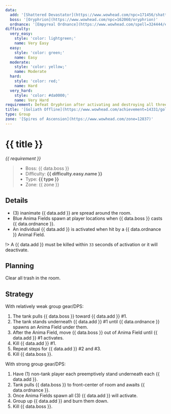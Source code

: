 ```yaml
---
data:
  add: '[Shattered Devastator](https://www.wowhead.com/npc=171456/shattered-devastator)'
  boss: '[Oryphrion](https://www.wowhead.com/npc=162060/oryphrion)'
  ordnance: '[Empyreal Ordnance](https://www.wowhead.com/spell=324444/empyreal-ordnance)'
difficulty:
  very_easy:
    style: 'color: lightgreen;'
    name: Very Easy
  easy:
    style: 'color: green;'
    name: Easy
  moderate:
    style: 'color: yellow;'
    name: Moderate
  hard:
    style: 'color: red;'
    name: Hard
  very_hard:
    style: 'color: #da0000;'
    name: Very Hard
requirement: Defeat Oryphrion after activating and destroying all three Shattered Devastators in the Spires of Ascension on Mythic difficulty.
title: '[Goliath Offline](https://www.wowhead.com/achievement=14331/goliath-offline)'
type: Group
zone: '[Spires of Ascension](https://www.wowhead.com/zone=12837)'
---
```


# {{ title }}

_{{ requirement }}_

> - Boss: {{ data.boss }}
> - Difficulty: **<span style="{{ difficulty.easy.style }}">{{ difficulty.easy.name }}</span>**
> - Type: **{{ type }}**
> - Zone: {{ zone }}

## Details

- (3) inanimate {{ data.add }} are spread around the room.
- Blue Anima Fields spawn at player locations when {{ data.boss }} casts {{ data.ordnance }}.
- An individual {{ data.add }} is activated when hit by a {{ data.ordnance }} Animal Field.

!> A {{ data.add }} must be killed within `33` seconds of activation or it will deactivate.

## Planning

Clear all trash in the room.

## Strategy

With relatively weak group gear/DPS:

1. The tank pulls {{ data.boss }} toward {{ data.add }} #1.
2. The tank stands underneath {{ data.add }} #1 until {{ data.ordnance }} spawns an Anima Field under them.
3. After the Anima Field, move {{ data.boss }} out of Anima Field until {{ data.add }} #1 activates.
4. Kill {{ data.add }} #1.
5. Repeat steps for {{ data.add }} #2 and #3.
6. Kill {{ data.boss }}.

With strong group gear/DPS:

1. Have (1) non-tank player each preemptively stand underneath each {{ data.add }}.
2. Tank pulls {{ data.boss }} to front-center of room and awaits {{ data.ordnance }}.
3. Once Anima Fields spawn all (3) {{ data.add }} will activate.
4. Group up {{ data.add }} and burn them down.
5. Kill {{ data.boss }}.
